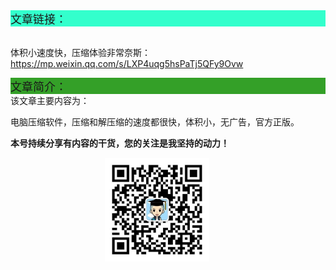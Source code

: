 <div style="background-color:#33ffcc;font-size:18px">文章链接：</div>

<br/>体积小速度快，压缩体验非常奈斯：<a href="https://mp.weixin.qq.com/s/LXP4uqg5hsPaTj5QFy9Ovw" target="_blank" >https://mp.weixin.qq.com/s/LXP4uqg5hsPaTj5QFy9Ovw</a>



<div style="background-color:RGB(52,160,40);font-size:18px">文章简介：</div>
该文章主要内容为：

电脑压缩软件，压缩和解压缩的速度都很快，体积小，无广告，官方正版。

**本号持续分享有内容的干货，您的关注是我坚持的动力！**

<img src="./_assets/clip_image002.jpg" style="width:33%;margin-left:30%" />